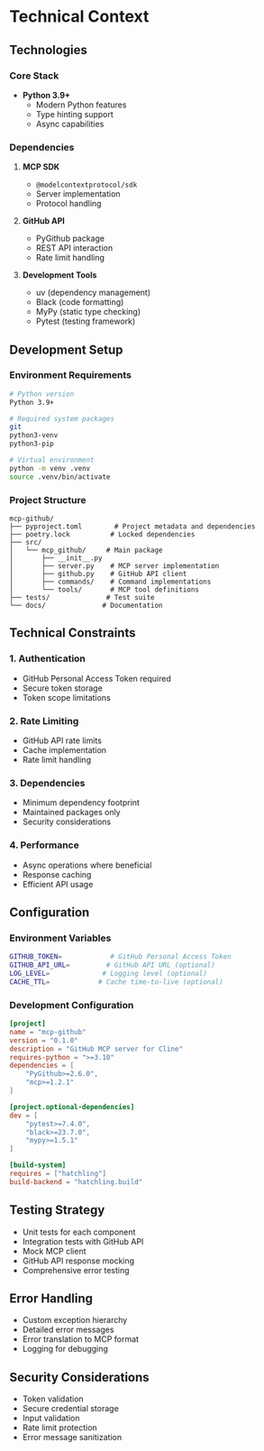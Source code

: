 # Technical Context

## Technologies

### Core Stack
- **Python 3.9+**
  - Modern Python features
  - Type hinting support
  - Async capabilities

### Dependencies
1. **MCP SDK**
   - `@modelcontextprotocol/sdk`
   - Server implementation
   - Protocol handling

2. **GitHub API**
   - PyGithub package
   - REST API interaction
   - Rate limit handling

3. **Development Tools**
   - uv (dependency management)
   - Black (code formatting)
   - MyPy (static type checking)
   - Pytest (testing framework)

## Development Setup

### Environment Requirements
```bash
# Python version
Python 3.9+

# Required system packages
git
python3-venv
python3-pip

# Virtual environment
python -m venv .venv
source .venv/bin/activate
```

### Project Structure
```
mcp-github/
├── pyproject.toml        # Project metadata and dependencies
├── poetry.lock          # Locked dependencies
├── src/
│   └── mcp_github/     # Main package
│       ├── __init__.py
│       ├── server.py    # MCP server implementation
│       ├── github.py    # GitHub API client
│       ├── commands/    # Command implementations
│       └── tools/       # MCP tool definitions
├── tests/              # Test suite
└── docs/              # Documentation
```

## Technical Constraints

### 1. Authentication
- GitHub Personal Access Token required
- Secure token storage
- Token scope limitations

### 2. Rate Limiting
- GitHub API rate limits
- Cache implementation
- Rate limit handling

### 3. Dependencies
- Minimum dependency footprint
- Maintained packages only
- Security considerations

### 4. Performance
- Async operations where beneficial
- Response caching
- Efficient API usage

## Configuration

### Environment Variables
```bash
GITHUB_TOKEN=            # GitHub Personal Access Token
GITHUB_API_URL=         # GitHub API URL (optional)
LOG_LEVEL=             # Logging level (optional)
CACHE_TTL=            # Cache time-to-live (optional)
```

### Development Configuration
```toml
[project]
name = "mcp-github"
version = "0.1.0"
description = "GitHub MCP server for Cline"
requires-python = ">=3.10"
dependencies = [
    "PyGithub>=2.6.0",
    "mcp>=1.2.1"
]

[project.optional-dependencies]
dev = [
    "pytest>=7.4.0",
    "black>=23.7.0",
    "mypy>=1.5.1"
]

[build-system]
requires = ["hatchling"]
build-backend = "hatchling.build"
```

## Testing Strategy
- Unit tests for each component
- Integration tests with GitHub API
- Mock MCP client
- GitHub API response mocking
- Comprehensive error testing

## Error Handling
- Custom exception hierarchy
- Detailed error messages
- Error translation to MCP format
- Logging for debugging

## Security Considerations
- Token validation
- Secure credential storage
- Input validation
- Rate limit protection
- Error message sanitization
